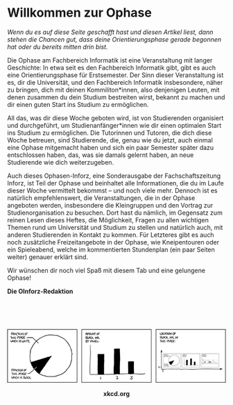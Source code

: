 # Willkommen zur Ophase

*Wenn du es auf diese Seite geschafft hast und diesen Artikel liest<!--hier wurde mal ein bisschen gecybert-->, dann stehen die Chancen gut, dass deine Orientierungsphase gerade begonnen hat oder du bereits mitten drin bist.*

Die Ophase am Fachbereich Informatik ist eine Veranstaltung mit langer Geschichte: In etwa seit es den Fachbereich Informatik gibt, gibt es auch eine Orientierungsphase für Erstsemester. Der Sinn dieser Veranstaltung ist es, dir die Universität, und den Fachbereich Informatik insbesondere, näher zu bringen, dich mit deinen Kommiliton*innen<!-- Einheitliches gendern im Gesamten Artiekl-->, also denjenigen Leuten, mit denen zusammen du dein Studium bestreiten wirst, bekannt zu machen und dir einen guten Start ins Studium zu ermöglichen.

All das, was dir diese Woche geboten wird, ist von Studierenden organisiert und durchgeführt, um Studienanfänger*innen<!-- Einheitliches gendern im Gesamten Artiekl--> wie dir einen optimalen Start ins Studium zu ermöglichen. Die Tutorinnen und Tutoren, die dich diese Woche betreuen, sind Studierende, die, genau wie du jetzt, auch einmal eine Ophase mitgemacht haben und sich ein paar Semester später dazu entschlossen haben, das, was sie damals gelernt haben, an neue Studierende wie dich weiterzugeben.

<!--TODO: Eventuell überarbeiten und das mit den Vorträgen anpasssen, wenn dort ein richtiges Konzept erarbeitet wurde-->
Auch dieses Ophasen-Inforz, eine Sonderausgabe der Fachschaftszeitung Inforz, ist Teil der Ophase und beinhaltet alle Informationen, die du im Laufe dieser Woche vermittelt bekommst – und noch viele mehr. Dennoch ist es natürlich empfehlenswert, die Veranstaltungen, die in der Ophase angeboten werden, insbesondere die Kleingruppen und den Vortrag zur Studienorganisation zu besuchen. Dort hast du nämlich, im Gegensatz zum reinen Lesen dieses Heftes, die Möglichkeit, Fragen zu allen wichtigen Themen rund um Universität und Studium zu stellen und natürlich auch, mit anderen Studierenden in Kontakt zu kommen. Für Letzteres gibt es auch noch zusätzliche Freizeitangebote in der Ophase, wie Kneipentouren oder ein Spieleabend, welche im kommentierten Stundenplan (ein paar Seiten weiter) genauer erklärt sind.

Wir wünschen dir noch viel Spaß mit diesem Tab und eine gelungene Ophase!

**Die OInforz-Redaktion**

<br>
<br>
<br>

![xkcd.org](../_res/img/comics/comic_self_description.png) <!--Diesmal wirklich der richtige Path :D-->

<center><strong>xkcd.org</strong></center>
